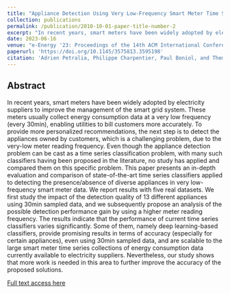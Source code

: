 ```yaml
---
title: "Appliance Detection Using Very Low-Frequency Smart Meter Time Series"
collection: publications
permalink: /publication/2010-10-01-paper-title-number-2
excerpt: "In recent years, smart meters have been widely adopted by electricity suppliers to improve the management of the smart grid system. These meters usually collect energy consumption data at a very low frequency (every 30min), enabling utilities to bill customers more accurately. To provide more personalized recommendations, the next step is to detect the appliances owned by customers, which is a challenging problem, due to the very-low meter reading frequency. Even though the appliance detection problem can be cast as a time series classification problem, with many such classifiers having been proposed in the literature, no study has applied and compared them on this specific problem. This paper presents an in-depth evaluation and comparison of state-of-the-art time series classifiers applied to detecting the presence/absence of diverse appliances in very low-frequency smart meter data. We report results with five real datasets. We first study the impact of the detection quality of 13 different appliances using 30min sampled data, and we subsequently propose an analysis of the possible detection performance gain by using a higher meter reading frequency. The results indicate that the performance of current time series classifiers varies significantly. Some of them, namely deep learning-based classifiers, provide promising results in terms of accuracy (especially for certain appliances), even using 30min sampled data, and are scalable to the large smart meter time series collections of energy consumption data currently available to electricity suppliers. Nevertheless, our study shows that more work is needed in this area to further improve the accuracy of the proposed solutions."
date: 2023-06-16
venue: "e-Energy '23: Proceedings of the 14th ACM International Conference on Future Energy Systems"
paperurl: 'https://doi.org/10.1145/3575813.3595198'
citation: 'Adrien Petralia, Philippe Charpentier, Paul Boniol, and Themis Palpanas. 2023. Appliance Detection Using Very Low-Frequency Smart Meter Time Series. In The 14th ACM International Conference on Future Energy Systems (e-Energy ’23), June 20–23, 2023, Orlando, FL, USA. ACM, New York, NY, USA, 12 pages. https://doi.org/10.1145/3575813.359519.'
---
```


## Abstract
In recent years, smart meters have been widely adopted by electricity suppliers to improve the management of the smart grid system. These meters usually collect energy consumption data at a very low frequency (every 30min), enabling utilities to bill customers more accurately. To provide more personalized recommendations, the next step is to detect the appliances owned by customers, which is a challenging problem, due to the very-low meter reading frequency. Even though the appliance detection problem can be cast as a time series classification problem, with many such classifiers having been proposed in the literature, no study has applied and compared them on this specific problem. This paper presents an in-depth evaluation and comparison of state-of-the-art time series classifiers applied to detecting the presence/absence of diverse appliances in very low-frequency smart meter data. We report results with five real datasets. We first study the impact of the detection quality of 13 different appliances using 30min sampled data, and we subsequently propose an analysis of the possible detection performance gain by using a higher meter reading frequency. The results indicate that the performance of current time series classifiers varies significantly. Some of them, namely deep learning-based classifiers, provide promising results in terms of accuracy (especially for certain appliances), even using 30min sampled data, and are scalable to the large smart meter time series collections of energy consumption data currently available to electricity suppliers. Nevertheless, our study shows that more work is needed in this area to further improve the accuracy of the proposed solutions.

[Full text access here](https://dl.acm.org/doi/fullHtml/10.1145/3575813.3595198)

